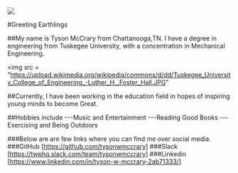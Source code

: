 <img src = "https://pbs.twimg.com/profile_images/378800000203338637/9e2142dba7e4c188f458241a59b4544c_400x400.jpeg">

#Greeting Earthlings

##My name is Tyson McCrary from Chattanooga,TN.  I have a degree in engineering from Tuskegee University, with a concentration in Mechanical Engineering.

<img src = "https://upload.wikimedia.org/wikipedia/commons/d/dd/Tuskegee_University_College_of_Engineering_-Luther_H._Foster_Hall.JPG"

##Currently, I have been working in the education field in hopes of inspiring young minds to become Great.

##Hobbies include
---Music and Entertainment
---Reading Good Books
---Exercising and Being Outdoors

###Below are are few links where you can find me over social media.
###GitHub
[https://github.com/tysonwmccrary]
###Slack
[https://twphq.slack.com/team/tysonwmccrary]
###Linkedin
[https://www.linkedin.com/in/tyson-w-mccrary-2ab71333/]
